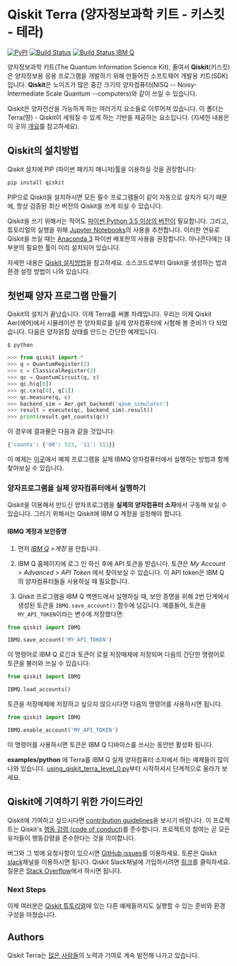 # Qiskit Terra (양자정보과학 키트 - 키스킷 - 테라)


[![PyPI](https://img.shields.io/pypi/v/qiskit.svg)](https://pypi.python.org/pypi/qiskit)
[![Build Status](https://travis-ci.org/Qiskit/qiskit-terra.svg?branch=master)](https://travis-ci.org/Qiskit/qiskit-terra)
[![Build Status IBM Q](https://travis-matrix-badges.herokuapp.com/repos/Qiskit/qiskit-terra/branches/master/8)](https://travis-ci.org/Qiskit/qiskit-terra)

양자정보과학 키트(The Quantum Information Science Kit), 줄여서 **Qiskit**(키스킷)은 양자정보용 응용 프로그램을 개발하기 위해 만들어진 소프트웨어 개발용 키트(SDK)입니다. **Qiskit**은 노이즈가 많은 중간 크기의 양자컴퓨터(NISQ -- Noisy-Intermediate Scale Quantum --computers)와 같이 쓰일 수 있습니다.

Qiskit은 양자전산을 가능하게 하는 여러가지 요소들로 이루어져 있습니다. 이 폴더는 Terra(땅) - Qiskit이 세워질 수 있게 하는 기반을 제공하는 요소입니다.
(지세한 내용은 이 곳의 [개요](https://medium.com/qiskit/qiskit-and-its-fundamental-elements-bcd7ead80492)를 참고하세요).

## Qiskit의 설치방법

Qiskit 설치에 PIP (파이썬 패키지 매니저)툴을 이용하실 것을 권장합니다:

```bash
pip install qiskit
```

PIP으로 Qiskit을 설치하시면 모든 필수 프로그램들이 같이 자동으로 설치가 되기 때문에, 항상 검증된 최신 버전의 Qiskit을 쓰게 되실 수 있습니다. 

Qiskit을 쓰기 위해서는 적어도 [파이썬 Python 3.5 이상의 버전이](https://www.python.org/downloads/) 필요합니다. 그리고, 튜토리얼의 실행을 위해 [Jupyter Notebooks](https://jupyter.readthedocs.io/en/latest/install.html)의 사용을 추천합니다. 이러한 연유로 Qiskit을 쓰실 때는 [Anaconda 3](https://www.continuum.io/downloads) 파이썬 배포판의 사용을 권장합니다. 아나콘다에는 대부분의 필요한 툴이 미리 설치되어 있습니다. 

자세한 내용은 [Qiskit 설치방법](doc/install.rst)을 참고하세요. 소스코드로부터 Qiskit을 생성하는 법과 환경 설정 방법이 나와 있습니다.  

## 첫번째 양자 프로그램 만들기

Qiskit의 설치가 끝났습니다. 이제 Terra를 써볼 차례입니다. 우리는 이제 Qiskit Aer(에어)에서 시뮬레이션 한 양자회로를 실제 양자컴퓨터에 시험해 볼 준비가 다 되었습니다. 다음은 양자얽힘 상태를 만드는 간단한 예제입니다.  

```
$ python
```

```python
>>> from qiskit import *
>>> q = QuantumRegister(2)
>>> c = ClassicalRegister(2)
>>> qc = QuantumCircuit(q, c)
>>> qc.h(q[0])
>>> qc.cx(q[0], q[1])
>>> qc.measure(q, c)
>>> backend_sim = Aer.get_backend('qasm_simulator')
>>> result = execute(qc, backend_sim).result()
>>> print(result.get_counts(qc))
```

이 경우에 결과물은 다음과 같을 것입니다:

```python
{'counts': {'00': 513, '11': 511}}
```
이 예제는 [이곳](examples/python/hello_quantum.py)에서 예제 프로그램을 실제 IBMQ 양자컴퓨터에서 실행하는 방법과 함께 찾아보실 수 있습니다.

### 양자프로그램을 실제 양자컴퓨터에서 실행하기

Qiskit을 이용해서 만드신 양자프로그램을 **실제의 양자컴퓨터 소자**에서 구동해 보실 수 있습니다.  그러기 위해서는 Qiskit에 IBM Q 계정을 설정해야 합니다.  

#### IBMQ 계정과 보안증명

1. 먼저 _[IBM Q](https://quantumexperience.ng.bluemix.net) >계정_ 을 만듭니다.  

2. IBM Q 홈페이지에 로그 인 하신 후에 API 토큰을 받습니다. 토큰은 _My Account > Advanced > API Token_ 에서 찾아보실 수 있습니다. 이 API token은 IBM Q 의 양자컴퓨터들을 사용하실 때 필요합니다. 

3. Qiskit 프로그램을 IBM Q 백엔드에서 실행하실 때, 보안 증명을 위해 2번 단계에서 생성된 토큰을 `IBMQ.save_account()` 함수에 넘깁니다. 예를들어, 토큰을 `MY_API_TOKEN`이라는 변수에 저장했다면:

```python
from qiskit import IBMQ

IBMQ.save_account('MY_API_TOKEN')
``` 

  이 명령어로 IBM Q 로긴과 토큰이 로컬 저장매체에 저장되며 다음의 간단한 명령어로 토큰을 불러와 쓰실 수 있습니다:

```python
from qiskit import IBMQ

IBMQ.load_accounts()
```

  토큰을 저장매체에 저장하고 싶으지 않으시다면 다음의 명령어를 사용하시면 됩니다.  

```python
from qiskit import IBMQ

IBMQ.enable_account('MY_API_TOKEN')
``` 

  이 명령어를 사용하시면 토큰은 IBM Q 디바이스를 쓰시는 동안만 활성화 됩니다. 

**examples/python** 에 Terra를 IBM Q 실제 양자컴퓨터 소자에서 하는 예제들이 많이 나와 있습니다. [using_qiskit_terra_level_0.py](examples/python/using_qiskit_terra_level_0.py)부터 시작하셔서 단계적으로 올라가 보세요. 

## Qiskit에 기여하기 위한 가이드라인

Qiskit에 기여하고 싶으시다면 [contribution guidelines](.github/CONTRIBUTING.rst)을 보시기 바랍니다. 이 프로젝트는 Qiskit's [행동 강령 (code of conduct)](.github/CODE_OF_CONDUCT.rst)를 준수합니다. 프로젝트의 참여는 곧 모든 유저들이 행동강령을 준수한다는 것을 의미합니다. 

버그와 그 밖에 요청사항이 있으시면 [GitHub issues](https://github.com/Qiskit/qiskit-terra/issues)를 이용하세요. 토론은 Qiskit [slack](https://qiskit.slack.com)채널을 이용하시면 됩니다. Qiskit Slack채널에 가입하시려면 [링크](https://join.slack.com/t/qiskit/shared_invite/enQtNDc2NjUzMjE4Mzc0LTMwZmE0YTM4ZThiNGJmODkzN2Y2NTNlMDIwYWNjYzA2ZmM1YTRlZGQ3OGM0NjcwMjZkZGE0MTA4MGQ1ZTVmYzk)를 클릭하세요.질문은 [Stack Overflow](https://stackoverflow.com/questions/tagged/qiskit)에서 하시면 됩니다. 

### Next Steps

이제 여러분은 [Qiskit 튜토리얼](https://github.com/Qiskit/qiskit-tutorial)에 있는 다른 예제들까지도 실행할 수 있는 준비와 환경 구성을 마쳤습니다. 

## Authors

Qiskit Terra는 [많은 사람들](https://github.com/Qiskit/qiskit-terra/graphs/contributors)의 노력과 기여로 계속 발전해 나가고 있습니다. 
